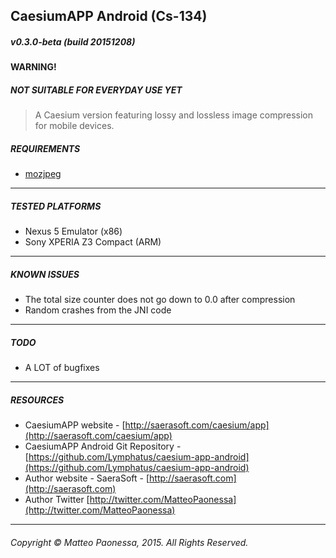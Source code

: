 ## CaesiumAPP Android (Cs-134)

##### v0.3.0-beta (build 20151208)

#### WARNING!
##### NOT SUITABLE FOR EVERYDAY USE YET

> A Caesium version featuring lossy and lossless image compression for mobile devices.

##### REQUIREMENTS
* [mozjpeg](https://github.com/mozilla/mozjpeg)

----------

##### TESTED PLATFORMS
* Nexus 5 Emulator (x86)
* Sony XPERIA Z3 Compact (ARM)

----------

##### KNOWN ISSUES
* The total size counter does not go down to 0.0 after compression
* Random crashes from the JNI code

----------

##### TODO
* A LOT of bugfixes

----------

##### RESOURCES
* CaesiumAPP website - [http://saerasoft.com/caesium/app](http://saerasoft.com/caesium/app)
* CaesiumAPP Android Git Repository - [https://github.com/Lymphatus/caesium-app-android](https://github.com/Lymphatus/caesium-app-android)
* Author website - SaeraSoft - [http://saerasoft.com](http://saerasoft.com)
* Author Twitter [http://twitter.com/MatteoPaonessa](http://twitter.com/MatteoPaonessa)

----------

###### Copyright &copy; Matteo Paonessa, 2015. All Rights Reserved.
